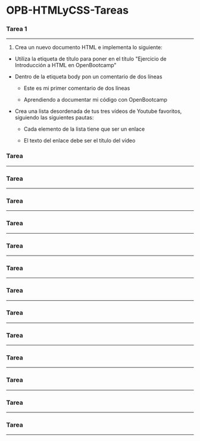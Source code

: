 # OPB-HTMLyCSS-Tareas

### Tarea 1
---

1. Crea un nuevo documento HTML e implementa lo siguiente:

- Utiliza la etiqueta de título para poner en el título "Ejercicio de Introducción a HTML en OpenBootcamp"

- Dentro de la etiqueta body pon un comentario de dos líneas

    - Este es mi primer comentario de dos líneas

    - Aprendiendo a documentar mi código con OpenBootcamp

- Crea una lista desordenada de tus tres vídeos de Youtube favoritos, siguiendo las siguientes pautas:

    - Cada elemento de la lista tiene que ser un enlace

    - El texto del enlace debe ser el título del vídeo


### Tarea 
---

### Tarea 
---

### Tarea 
---

### Tarea 
---

### Tarea 
---

### Tarea 
---

### Tarea 
---

### Tarea 
---

### Tarea 
---

### Tarea 
---

### Tarea 
---

### Tarea 
---

### Tarea 
---

